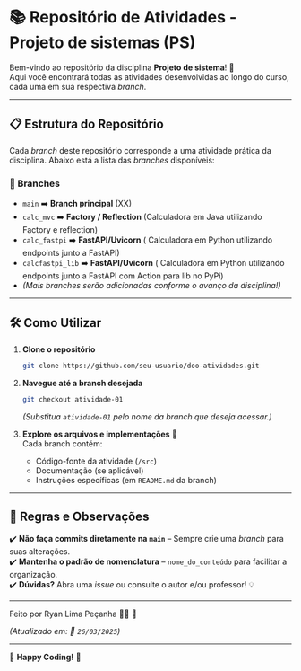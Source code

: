 # 📚 Repositório de Atividades - Projeto de sistemas (PS)  

Bem-vindo ao repositório da disciplina **Projeto de sistema**! 🎉  
Aqui você encontrará todas as atividades desenvolvidas ao longo do curso, cada uma em sua respectiva *branch*.  

---

## 📋 Estrutura do Repositório  

Cada *branch* deste repositório corresponde a uma atividade prática da disciplina. Abaixo está a lista das *branches* disponíveis:  

### 🌿 Branches  
- `main` ➡️ **Branch principal** (XX)
- `calc_mvc` ➡️ **Factory / Reflection** (Calculadora em Java utilizando Factory e reflection)
- `calc_fastpi` ➡️ **FastAPI/Uvicorn** ( Calculadora em Python utilizando endpoints junto a FastAPI)
- `calcfastpi_lib` ➡️ **FastAPI/Uvicorn** ( Calculadora em Python utilizando endpoints junto a FastAPI com Action para lib no PyPi)
- *(Mais branches serão adicionadas conforme o avanço da disciplina!)*  

---

## 🛠️ Como Utilizar  

1. **Clone o repositório**  
   ```bash
   git clone https://github.com/seu-usuario/doo-atividades.git
   ```

2. **Navegue até a branch desejada**  
   ```bash
   git checkout atividade-01
   ```
   *(Substitua `atividade-01` pelo nome da branch que deseja acessar.)*  

3. **Explore os arquivos e implementações** 📂  
   Cada branch contém:  
   - Código-fonte da atividade (`/src`)  
   - Documentação (se aplicável)  
   - Instruções específicas (em `README.md` da branch)  

---

## 📌 Regras e Observações  

✔️ **Não faça commits diretamente na `main`** – Sempre crie uma *branch* para suas alterações.  
✔️ **Mantenha o padrão de nomenclatura** – `nome_do_conteúdo` para facilitar a organização.  
✔️ **Dúvidas?** Abra uma *issue* ou consulte o autor e/ou professor! 💡  

---

Feito por Ryan Lima Peçanha 👨‍💻 🫡 

*(Atualizado em: 📅 `26/03/2025`)*  

---  

🔹 **Happy Coding!** 🔹
